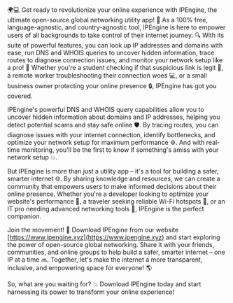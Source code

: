 🌍💻 Get ready to revolutionize your online experience with IPEngine, the ultimate open-source global networking utility app! 🚀 As a 100% free, language-agnostic, and country-agnostic tool, IPEngine is here to empower users of all backgrounds to take control of their internet journey. 🔍 With its suite of powerful features, you can look up IP addresses and domains with ease, run DNS and WHOIS queries to uncover hidden information, trace routes to diagnose connection issues, and monitor your network setup like a pro! 📡 Whether you're a student checking if that suspicious link is legit 👀, a remote worker troubleshooting their connection woes 💻, or a small business owner protecting your online presence 🔒, IPEngine has got you covered.

IPEngine's powerful DNS and WHOIS query capabilities allow you to uncover hidden information about domains and IP addresses, helping you detect potential scams and stay safe online 🛡️. By tracing routes, you can diagnose issues with your internet connection, identify bottlenecks, and optimize your network setup for maximum performance ⚙️. And with real-time monitoring, you'll be the first to know if something's amiss with your network setup 💥.

But IPEngine is more than just a utility app – it's a tool for building a safer, smarter internet 🌐. By sharing knowledge and resources, we can create a community that empowers users to make informed decisions about their online presence. Whether you're a developer looking to optimize your website's performance 🔧, a traveler seeking reliable Wi-Fi hotspots 📱, or an IT pro needing advanced networking tools 🤖, IPEngine is the perfect companion.

Join the movement! 💪 Download IPEngine from our website [https://www.ipengine.xyz](https://www.ipengine.xyz) and start exploring the power of open-source global networking. Share it with your friends, communities, and online groups to help build a safer, smarter internet – one IP at a time 🔜. Together, let's make the internet a more transparent, inclusive, and empowering space for everyone! 🌎

So, what are you waiting for? 💥 Download IPEngine today and start harnessing its power to transform your online experience!
